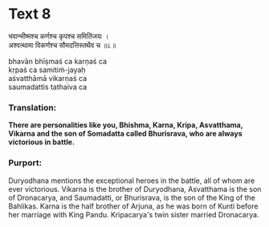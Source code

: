 # Text 8

भवान्भीष्मश्च कर्णश्च कृपश्च समितिंजयः ।  
अश्वत्थामा विकर्णश्च सौमदत्तिस्तथैव च ॥८॥

bhavān bhīṣmaś ca karṇaś ca  
kṛpaś ca samitiḿ-jayaḥ  
aśvatthāmā vikarṇaś ca  
saumadattis tathaiva ca



### Translation:

**There are personalities like you, Bhishma, Karna, Kripa, Asvatthama, Vikarna and the son of Somadatta called Bhurisrava, who are always victorious in battle.**

### Purport:

Duryodhana mentions the exceptional heroes in the battle, all of whom are ever victorious. Vikarna is the brother of Duryodhana, Asvatthama is the son of Dronacarya, and Saumadatti, or Bhurisrava, is the son of the King of the Bahlikas. Karna is the half brother of Arjuna, as he was born of Kunti before her marriage with King Pandu. Kripacarya's twin sister married Dronacarya.